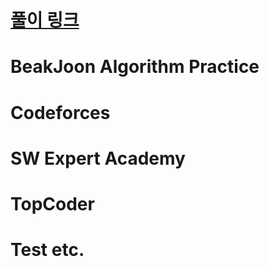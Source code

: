 # [풀이 링크](http://rim0621.tistory.com/category/SW/Algorithm)
# BeakJoon Algorithm Practice
# Codeforces
# SW Expert Academy
# TopCoder
# Test etc.
